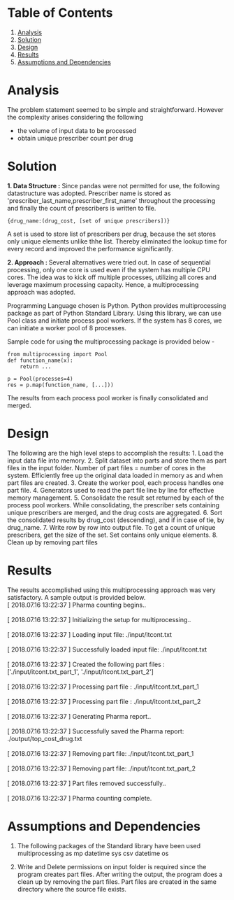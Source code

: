 # Table of Contents
1. [Analysis](README.md#analysis)
2. [Solution](README.md#solution)
3. [Design](README.md#design)
4. [Results](README.md#results)
5. [Assumptions and Dependencies](README.md#assumptions)

# Analysis

The problem statement seemed to be simple and straightforward. However the complexity arises considering the following
- the volume of input data to be processed
- obtain unique prescriber count per drug

# Solution 

<b>1. Data Structure :</b>
    Since pandas were not permitted for use, the following datastructure was adopted. Prescriber name is stored as 'prescriber_last_name,prescriber_first_name' throughout the processing and finally the count of prescribers is written to file.
    
    {drug_name:(drug_cost, [set of unique prescribers])}
    
A set is used to store list of prescribers per drug, because the set stores only unique elements unlike thhe list. 
Thereby eliminated the lookup time for every record and improved the performance significantly. 


<b>2. Approach : </b>
    Several alternatives were tried out. In case of sequential processing, only one core is used even if the system has multiple CPU cores. The idea was to kick off multiple processes, utilizing all cores and leverage maximum processing capacity. 
Hence, a multiprocessing approach was adopted. 

Programming Language chosen is Python. Python provides multiprocessing package as part of Python Standard Library.
Using this library, we can use Pool class and initiate process pool workers. If the system has 8 cores, we can initiate a worker pool of 8 processes. 

Sample code for using the multiprocessing package is provided below -
    
    from multiprocessing import Pool
    def function_name(x):
        return ...

    p = Pool(processes=4)
    res = p.map(function_name, [...]))
    
The results from each process pool worker is finally consolidated and merged.


# Design

 The following are the high level steps to accomplish the results: 
    1. Load the input data file into memory.
    2. Split dataset into parts and store them as part files in the input folder. Number of part files = number of cores in the system.
        Efficiently free up the original data loaded in memory as and when part files are created.
    3. Create the worker pool, each process handles one part file.
    4. Generators used to read the part file line by line for effective memory management.
    5. Consolidate the result set returned by each of the process pool workers. While consolidating, the prescriber sets containing 
        unique prescribers are merged, and the drug costs are aggregated.
    6. Sort the consolidated results by drug_cost (descending), and if in case of tie, by drug_name.
    7. Write row by row into output file. To get a count of unique prescribers, get the size of the set. Set contains only unique elements.
    8. Clean up by removing part files

# Results

The results accomplished using this multiprocessing approach was very satisfactory. A sample output is provided below. 
    <br>[ 2018.07.16 13:22:37 ] Pharma counting begins.. </br>
    <br>[ 2018.07.16 13:22:37 ] Initializing the setup for multiprocessing.. </br>
    <br>[ 2018.07.16 13:22:37 ] Loading input file: ./input/itcont.txt </br>
    <br>[ 2018.07.16 13:22:37 ] Successfully loaded input file: ./input/itcont.txt </br>
    <br>[ 2018.07.16 13:22:37 ] Created the following part files : ['./input/itcont.txt_part_1', './input/itcont.txt_part_2'] </br>
    <br>[ 2018.07.16 13:22:37 ] Processing part file : ./input/itcont.txt_part_1 </br>
    <br>[ 2018.07.16 13:22:37 ] Processing part file : ./input/itcont.txt_part_2 </br>
    <br>[ 2018.07.16 13:22:37 ] Generating Pharma report.. </br>
    <br>[ 2018.07.16 13:22:37 ] Successfully saved the Pharma report: ./output/top_cost_drug.txt </br>
    <br>[ 2018.07.16 13:22:37 ] Removing part file: ./input/itcont.txt_part_1 </br>
    <br>[ 2018.07.16 13:22:37 ] Removing part file: ./input/itcont.txt_part_2 </br>
    <br>[ 2018.07.16 13:22:37 ] Part files removed successfully.. </br>
    <br>[ 2018.07.16 13:22:37 ] Pharma counting complete. </br>


# Assumptions and Dependencies
1. The following packages of the Standard library have been used
    multiprocessing as mp
    datetime
    sys
    csv
    datetime
    os

2. Write and Delete permissions on input folder is required since the program creates part files. After writing the output, the program does a clean up by removing the part files. Part files are created in the same directory where the source file exists.  

